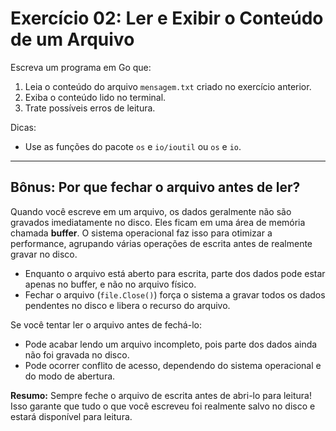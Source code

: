 # Exercício 02: Ler e Exibir o Conteúdo de um Arquivo

Escreva um programa em Go que:

1. Leia o conteúdo do arquivo `mensagem.txt` criado no exercício anterior.
2. Exiba o conteúdo lido no terminal.
3. Trate possíveis erros de leitura.

Dicas:
- Use as funções do pacote `os` e `io/ioutil` ou `os` e `io`. 

---

## Bônus: Por que fechar o arquivo antes de ler?

Quando você escreve em um arquivo, os dados geralmente não são gravados imediatamente no disco. Eles ficam em uma área de memória chamada **buffer**. O sistema operacional faz isso para otimizar a performance, agrupando várias operações de escrita antes de realmente gravar no disco.

- Enquanto o arquivo está aberto para escrita, parte dos dados pode estar apenas no buffer, e não no arquivo físico.
- Fechar o arquivo (`file.Close()`) força o sistema a gravar todos os dados pendentes no disco e libera o recurso do arquivo.

Se você tentar ler o arquivo antes de fechá-lo:
- Pode acabar lendo um arquivo incompleto, pois parte dos dados ainda não foi gravada no disco.
- Pode ocorrer conflito de acesso, dependendo do sistema operacional e do modo de abertura.

**Resumo:** Sempre feche o arquivo de escrita antes de abri-lo para leitura! Isso garante que tudo o que você escreveu foi realmente salvo no disco e estará disponível para leitura. 